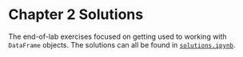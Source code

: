 # Chapter 2 Solutions

The end-of-lab exercises focused on getting used to working with `DataFrame` objects. The solutions can all be found in [`solutions.ipynb`](./solutions.ipynb).
